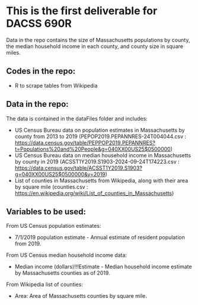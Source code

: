 # This is the first deliverable for DACSS 690R

Data in the repo contains the size of Massachusetts populations by county, the median household income in each county, and county size in square miles.

## Codes in the repo:

* R to scrape tables from Wikipedia

## Data in the repo:

The data is contained in the dataFiles folder and includes:
* US Census Bureau data on population estimates in Massachusetts by county from 2013 to 2019 (PEPOP2019.PEPANNRES-24T004044.csv : https://data.census.gov/table/PEPPOP2019.PEPANNRES?t=Populations%20and%20People&g=040XX00US25$0500000)
* US Census Bureau data on median household income in Massachusetts by county in 2019 (ACSST1Y2019.S1903-2024-09-24T174223.csv : https://data.census.gov/table/ACSST1Y2019.S1903?g=040XX00US25$0500000&y=2019)
* List of counties in Massachusetts from Wikipedia, along with their area by square mile (counties.csv : https://en.wikipedia.org/wiki/List_of_counties_in_Massachusetts)

## Variables to be used:

From US Census population estimates:
* 7/1/2019 population estimate - Annual estimate of resident population from 2019.

From US Census median household income data:
* Median income (dollars)!!!Estimate - Median household income estimate by Massachusetts counties as of 2019.

From Wikipedia list of counties: 
* Area: Area of Massachusetts counties by square mile.
